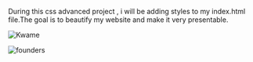 During this css advanced project , i will be adding styles to my index.html file.The goal is to beautify my website and make it very presentable.





![Kwame](https://github.com/mulimuoki001/alu-web-development/assets/116681226/288cd8e0-71af-4453-85ce-e71447209611)






![founders](https://github.com/mulimuoki001/alu-web-development/assets/116681226/1c6b262a-e4fd-4099-8092-185ee7b39ce0)
